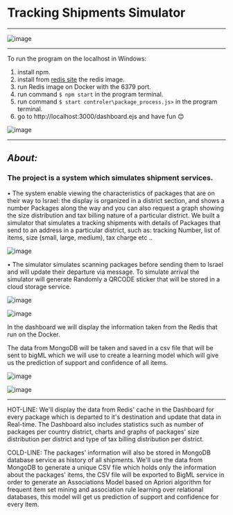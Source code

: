 # Tracking Shipments Simulator


-----------------------------------------------------------------------------------------------------

![image](https://github.com/tehilabk/Big-Data-Cloud-Ecosystems-Project/blob/master/public/images/diagram.PNG)



-----------------------------------------------------------------------------------------------------

To run the program on the localhost in Windows:

1. install npm.
2. install from [redis site](https://hub.docker.com/_/redis) the redis image.
3. run Redis image on Docker with the 6379 port.
4. run command `$ npm start` in the program terminal.
5. run command `$ start controler\package_process.js>` in the program terminal.
6. go to  http://localhost:3000/dashboard.ejs and have fun 😊


![image](https://github.com/tehilabk/Big-Data-Cloud-Ecosystems-Project/blob/master/public/images/redis.jpeg)

-----------------------------------------------------------------------------------------------------


## *About:*
### The project is a system which simulates shipment services.
• The system enable viewing the characteristics of packages that are on their way to Israel: the display is organized in a district section, and shows a number
Packages along the way and you can also request a graph showing the size distribution and tax billing nature of a particular district.
We built a simulator that simulates a tracking shipments with details of Packages that send to an address in a particular district,
such as: tracking Number, list of items, size (small, large, medium), tax charge etc ..

![image](https://github.com/tehilabk/Big-Data-Cloud-Ecosystems-Project/blob/master/public/images/Israel_sub-districts-HE2.png)

• The simulator simulates scanning packages before sending them to Israel and will update their departure via message. To simulate arrival the simulator will generate
Randomly a QRCODE sticker that will be stored in a cloud storage service.

![image](https://github.com/tehilabk/Big-Data-Cloud-Ecosystems-Project/blob/master/public/images/qrcode.jpeg)

![image](https://github.com/tehilabk/Big-Data-Cloud-Ecosystems-Project/blob/master/public/images/firebase.jpeg)

In the dashboard we will display the information taken from the Redis that run on the Docker.

The data from MongoDB will be taken and saved in a csv file that will be sent to bigML which we will use to create a learning model which will give us the prediction of support and confidence of all items.

![image](https://github.com/tehilabk/Big-Data-Cloud-Ecosystems-Project/blob/master/public/images/bigml.PNG)


![image](https://github.com/tehilabk/Big-Data-Cloud-Ecosystems-Project/blob/master/public/images/mongo.jpeg)


-----------------------------------------------------------------------------------------------------


HOT-LINE: We'll display the data from Redis' cache in the Dashboard for every package which is departed to it's destination and update that data in Real-time. The Dashboard also includes statistics such as number of packages per country district, charts and graphs of packages' size distribution per district and type of tax billing distribution per district.

COLD-LINE:  The packages' information will also be stored in MongoDB database service as history of all shipments. We'll use the data from MongoDB to generate a unique CSV file which holds only the information about the packages' items, the CSV file will be exported to BigML service in order to generate an Associations Model based on Apriori algorithm for frequent item set mining and association rule learning over relational databases, this model will get us prediction of support and confidence for every item.




